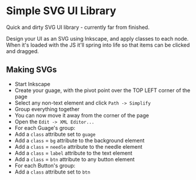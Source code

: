 Simple SVG UI Library
==================

Quick and dirty SVG UI library - currently far from finished.

Design your UI as an SVG using Inkscape, and apply classes to each node. When it's loaded with the JS it'll spring into life so that items can be clicked and dragged.

Making SVGs
----------

* Start Inkscape
* Create your guage, with the pivot point over the TOP LEFT corner of the page
* Select any non-text element and click `Path -> Simplify`
* Group everything together
* You can now move it away from the corner of the page
* Open the `Edit -> XML Editor...` 
* For each Guage's group:
 * Add a `class` attribute set to `guage`
 * Add a `class` = `bg` attribute to the background element
 * Add a `class` = `needle` attribute to the needle element
 * Add a `class` = `label` attribute to the text element
 * Add a `class` = `btn` attribute to any button element
* For each Button's group:
 * Add a `class` attribute set to `btn`
